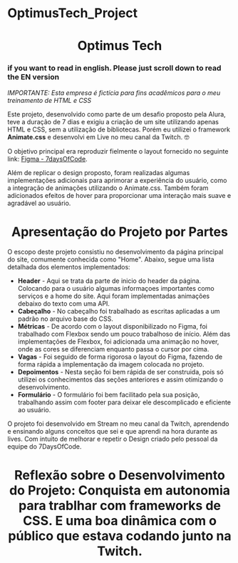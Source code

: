 # OptimusTech_Project

<h1 align="center"> Optimus Tech</h1>

<h3>if you want to read in english. Please just scroll down to read the EN version</h3>

<i>IMPORTANTE: Esta empresa é fictícia para fins acadêmicos para o meu treinamento de HTML e CSS</i>

Este projeto, desenvolvido como parte de um desafio proposto pela Alura, teve a duração de 7 dias e exigiu a criação de um site utilizando apenas HTML e CSS, sem a utilização de bibliotecas. Porém eu utilizei o framework <strong>Animate.css</strong> e desenvolvi em Live no meu canal da Twitch. 🤓

O objetivo principal era reproduzir fielmente o layout fornecido no seguinte link: [Figma - 7daysOfCode](https://www.figma.com/file/mm3MLozvUDGhDRTxSLlGL5/7daysOfCode-HTML-CSS?type=design&node-id=0-9878&mode=design&t=Mk5PYOPrzmVEpy5D-0).

Além de replicar o design proposto, foram realizadas algumas implementações adicionais para aprimorar a experiência do usuário, como a integração de animações utilizando o Animate.css. Também foram adicionados efeitos de hover para proporcionar uma interação mais suave e agradável ao usuário.

<h1 align="center"> Apresentação do Projeto por Partes </h1>

O escopo deste projeto consistiu no desenvolvimento da página principal do site, comumente conhecida como "Home". Abaixo, segue uma lista detalhada dos elementos implementados:

<ul>
    <li><strong>Header</strong> - Aqui se trata da parte de inicio do header da página. Colocando para o usuário algumas informaçoes importantes como serviços e a home do site. Aqui foram implementadas animações debaixo do texto com uma API. </li>
    <li><strong>Cabeçalho</strong> - No cabeçalho foi trabalhado as escritas aplicadas a um padrão no arquivo base do CSS. </li>
    <li><strong>Métricas</strong> - De acordo com o layout disponibilizado no Figma, foi trabalhado com Flexbox sendo um pouco trabalhoso de início. Além das implementações de Flexbox, foi adicionada uma animação no hover, onde as cores se diferenciam enquanto passa o cursor por cima. </li>
    <li><strong>Vagas</strong> - Foi seguido de forma rigorosa o layout do Figma, fazendo de forma rápida a implementação da imagem colocada no projeto. </li>
    <li><strong>Depoimentos</strong> - Nesta seção foi bem rápida de ser construida, pois só utilizei os conhecimentos das seções anteriores e assim otimizando o desenvolvimento. </li>
    <li><strong>Formulário</strong> - O formulário foi bem facilitado pela sua posição, trabalhando assim com footer para deixar ele descomplicado e eficiente ao usuário. </li>
</ul>

O projeto foi desenvolvido em Stream no meu canal da Twitch, aprendendo e ensinando alguns conceitos que sei e que aprendi na hora durante as lives. Com intuito de melhorar e repetir o Design criado pelo pessoal da equipe do 7DaysOfCode.

<h1 align="center"> Reflexão sobre o Desenvolvimento do Projeto: Conquista em autonomia para trablhar com frameworks de CSS. E uma boa dinâmica com o público que estava codando junto na Twitch. </h1>

